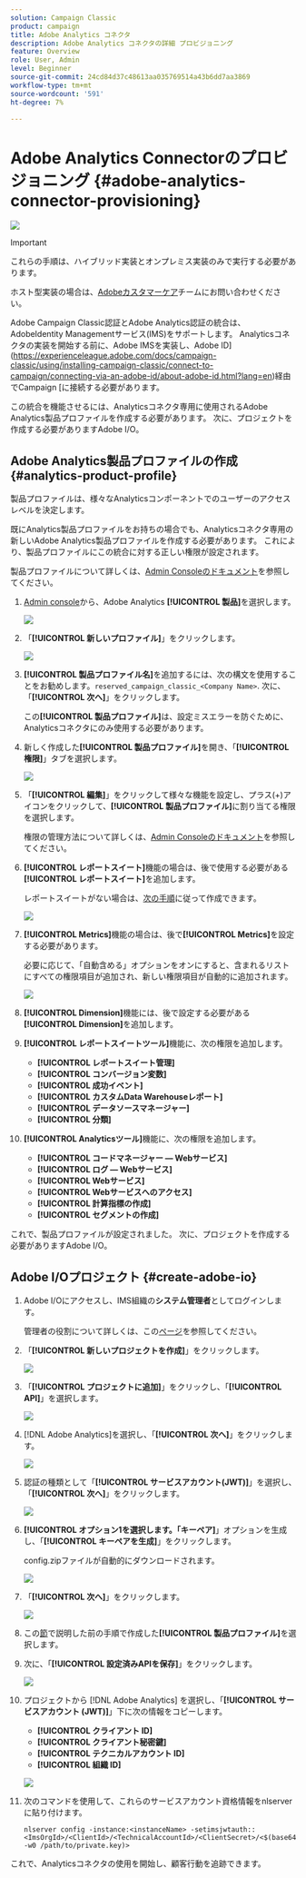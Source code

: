 ```yaml
---
solution: Campaign Classic
product: campaign
title: Adobe Analytics コネクタ
description: Adobe Analytics コネクタの詳細 プロビジョニング
feature: Overview
role: User, Admin
level: Beginner
source-git-commit: 24cd84d37c48613aa035769514a43b6dd7aa3869
workflow-type: tm+mt
source-wordcount: '591'
ht-degree: 7%

---
```


# Adobe Analytics Connectorのプロビジョニング {#adobe-analytics-connector-provisioning}

![](../../assets/common.svg)

>[!IMPORTANT]
>
> これらの手順は、ハイブリッド実装とオンプレミス実装のみで実行する必要があります。
>
>ホスト型実装の場合は、[Adobeカスタマーケア](https://helpx.adobe.com/jp/enterprise/admin-guide.html/enterprise/using/support-for-experience-cloud.ug.html)チームにお問い合わせください。

Adobe Campaign Classic認証とAdobe Analytics認証の統合は、AdobeIdentity Managementサービス(IMS)をサポートします。 Analyticsコネクタの実装を開始する前に、Adobe IMSを実装し、Adobe ID](https://experienceleague.adobe.com/docs/campaign-classic/using/installing-campaign-classic/connect-to-campaign/connecting-via-an-adobe-id/about-adobe-id.html?lang=en)経由でCampaign [に接続する必要があります。

この統合を機能させるには、Analyticsコネクタ専用に使用されるAdobe Analytics製品プロファイルを作成する必要があります。 次に、プロジェクトを作成する必要がありますAdobe I/O。

## Adobe Analytics製品プロファイルの作成 {#analytics-product-profile}

製品プロファイルは、様々なAnalyticsコンポーネントでのユーザーのアクセスレベルを決定します。

既にAnalytics製品プロファイルをお持ちの場合でも、Analyticsコネクタ専用の新しいAdobe Analytics製品プロファイルを作成する必要があります。 これにより、製品プロファイルにこの統合に対する正しい権限が設定されます。

製品プロファイルについて詳しくは、[Admin Consoleのドキュメント](https://helpx.adobe.com/mt/enterprise/admin-guide.html)を参照してください。

1. [Admin console](https://adminconsole.adobe.com/)から、Adobe Analytics **[!UICONTROL 製品]**&#x200B;を選択します。

   ![](assets/do-not-localize/triggers_1.png)

1. 「**[!UICONTROL 新しいプロファイル]**」をクリックします。

   ![](assets/do-not-localize/triggers_2.png)

1. **[!UICONTROL 製品プロファイル名]**&#x200B;を追加するには、次の構文を使用することをお勧めします。`reserved_campaign_classic_<Company Name>`. 次に、「**[!UICONTROL 次へ]**」をクリックします。

   この&#x200B;**[!UICONTROL 製品プロファイル]**&#x200B;は、設定ミスエラーを防ぐために、Analyticsコネクタにのみ使用する必要があります。

1. 新しく作成した&#x200B;**[!UICONTROL 製品プロファイル]**&#x200B;を開き、「**[!UICONTROL 権限]**」タブを選択します。

   ![](assets/do-not-localize/triggers_3.png)

1. 「**[!UICONTROL 編集]**」をクリックして様々な機能を設定し、プラス(+)アイコンをクリックして、**[!UICONTROL 製品プロファイル]**&#x200B;に割り当てる権限を選択します。

   権限の管理方法について詳しくは、[Admin Consoleのドキュメント](https://helpx.adobe.com/mt/enterprise/using/manage-permissions-and-roles.html)を参照してください。

1. **[!UICONTROL レポートスイート]**&#x200B;機能の場合は、後で使用する必要がある&#x200B;**[!UICONTROL レポートスイート]**&#x200B;を追加します。

   レポートスイートがない場合は、[次の手順](../../platform/using/adobe-analytics-connector.md#report-suite-analytics)に従って作成できます。

   ![](assets/do-not-localize/triggers_4.png)

1. **[!UICONTROL Metrics]**&#x200B;機能の場合は、後で&#x200B;**[!UICONTROL Metrics]**&#x200B;を設定する必要があります。

   必要に応じて、「自動含める」オプションをオンにすると、含まれるリストにすべての権限項目が追加され、新しい権限項目が自動的に追加されます。

   ![](assets/do-not-localize/triggers_13.png)

1. **[!UICONTROL Dimension]**&#x200B;機能には、後で設定する必要がある&#x200B;**[!UICONTROL Dimension]**&#x200B;を追加します。

1. **[!UICONTROL レポートスイートツール]**&#x200B;機能に、次の権限を追加します。

   * **[!UICONTROL レポートスイート管理]**
   * **[!UICONTROL コンバージョン変数]**
   * **[!UICONTROL 成功イベント]**
   * **[!UICONTROL カスタムData Warehouseレポート]**
   * **[!UICONTROL データソースマネージャー]**
   * **[!UICONTROL 分類]**

1. **[!UICONTROL Analyticsツール]**&#x200B;機能に、次の権限を追加します。

   * **[!UICONTROL コードマネージャー — Webサービス]**
   * **[!UICONTROL ログ — Webサービス]**
   * **[!UICONTROL Webサービス]**
   * **[!UICONTROL Webサービスへのアクセス]**
   * **[!UICONTROL 計算指標の作成]**
   * **[!UICONTROL セグメントの作成]**

これで、製品プロファイルが設定されました。 次に、プロジェクトを作成する必要がありますAdobe I/O。

## Adobe I/Oプロジェクト {#create-adobe-io}

1. Adobe I/Oにアクセスし、IMS組織の&#x200B;**システム管理者**&#x200B;としてログインします。

   管理者の役割について詳しくは、この[ページ](https://helpx.adobe.com/enterprise/using/admin-roles.html)を参照してください。

1. 「**[!UICONTROL 新しいプロジェクトを作成]**」をクリックします。

   ![](assets/do-not-localize/triggers_5.png)

1. 「**[!UICONTROL プロジェクトに追加]**」をクリックし、「**[!UICONTROL API]**」を選択します。

   ![](assets/do-not-localize/triggers_6.png)

1. [!DNL Adobe Analytics]を選択し、「**[!UICONTROL 次へ]**」をクリックします。

   ![](assets/do-not-localize/triggers_7.png)

1. 認証の種類として「**[!UICONTROL サービスアカウント(JWT)]**」を選択し、「**[!UICONTROL 次へ]**」をクリックします。

   ![](assets/do-not-localize/triggers_8.png)

1. **[!UICONTROL オプション1を選択します。「キーペア]**」オプションを生成し、「**[!UICONTROL キーペアを生成]**」をクリックします。

   config.zipファイルが自動的にダウンロードされます。

   ![](assets/do-not-localize/triggers_9.png)

1. 「**[!UICONTROL 次へ]**」をクリックします。

   ![](assets/do-not-localize/triggers_10.png)

1. この[節](#analytics-product-profile)で説明した前の手順で作成した&#x200B;**[!UICONTROL 製品プロファイル]**&#x200B;を選択します。

1. 次に、「**[!UICONTROL 設定済みAPIを保存]**」をクリックします。

   ![](assets/do-not-localize/triggers_11.png)

1. プロジェクトから [!DNL Adobe Analytics] を選択し、「**[!UICONTROL サービスアカウント (JWT)]**」下に次の情報をコピーします。

   * **[!UICONTROL クライアント ID]**
   * **[!UICONTROL クライアント秘密鍵]**
   * **[!UICONTROL テクニカルアカウント ID]**
   * **[!UICONTROL 組織 ID]**

   ![](assets/do-not-localize/triggers_12.png)

1. 次のコマンドを使用して、これらのサービスアカウント資格情報をnlserverに貼り付けます。

   ```
   nlserver config -instance:<instanceName> -setimsjwtauth::<ImsOrgId>/<ClientId>/<TechnicalAccountId>/<ClientSecret>/<$(base64 -w0 /path/to/private.key)>
   ```

これで、Analyticsコネクタの使用を開始し、顧客行動を追跡できます。
